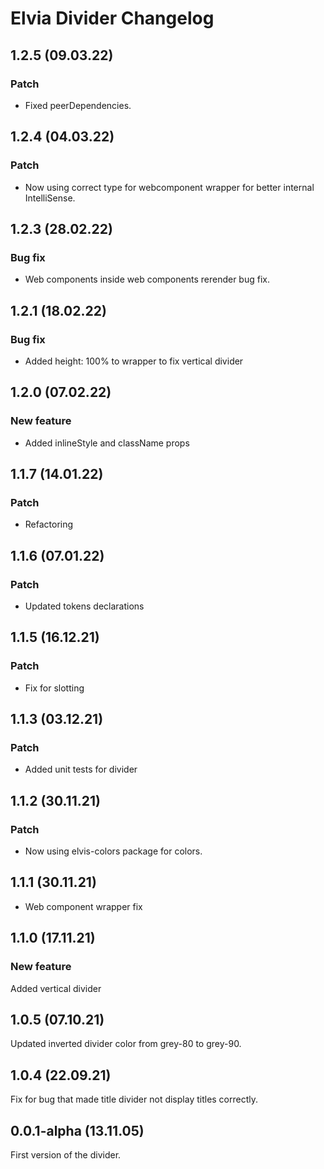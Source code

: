 # Elvia Divider Changelog

## 1.2.5 (09.03.22)

### Patch

- Fixed peerDependencies.

## 1.2.4 (04.03.22)

### Patch

- Now using correct type for webcomponent wrapper for better internal IntelliSense.

## 1.2.3 (28.02.22)

### Bug fix

- Web components inside web components rerender bug fix.

## 1.2.1 (18.02.22)

### Bug fix

- Added height: 100% to wrapper to fix vertical divider

## 1.2.0 (07.02.22)

### New feature

- Added inlineStyle and className props

## 1.1.7 (14.01.22)

### Patch

- Refactoring

## 1.1.6 (07.01.22)

### Patch

- Updated tokens declarations

## 1.1.5 (16.12.21)

### Patch

- Fix for slotting

## 1.1.3 (03.12.21)

### Patch

- Added unit tests for divider

## 1.1.2 (30.11.21)

### Patch

- Now using elvis-colors package for colors.

## 1.1.1 (30.11.21)

- Web component wrapper fix

## 1.1.0 (17.11.21)

### New feature

Added vertical divider

## 1.0.5 (07.10.21)

Updated inverted divider color from grey-80 to grey-90.

## 1.0.4 (22.09.21)

Fix for bug that made title divider not display titles correctly.

## 0.0.1-alpha (13.11.05)

First version of the divider.
